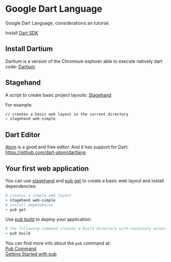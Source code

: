 # Google Dart Language
Google Dart Language, considerations an tutorial.

Install [Dart SDK](https://www.dartlang.org/tools/sdk/)

## Install Dartium

Dartium is a version of the Chromium explorer able to execute natively dart code: [Dartium](https://www.dartlang.org/tools/dartium/)

## Stagehand

A script to create basic project layouts: [Stagehand](https://github.com/google/stagehand)

For example:
```bash
// creates a basic web layout in the current directory
> stagehand web-simple
```

## Dart Editor

[Atom](https://atom.io/) is a good and free editor. And it has support for Dart:  
https://github.com/dart-atom/dartlang

## Your first web application

You can use [stagehand](https://github.com/google/stagehand) and [pub get](https://www.dartlang.org/tools/pub/cmd/pub-get.html) to create a basic web layout and install dependencies:
```bash
# creates a simple web layout
> stagehand web-simple
# install dependences
> pub get
```

Use [pub build](https://www.dartlang.org/tools/pub/cmd/pub-build.html) to deploy your application:
```bash
# the following command creates a build directory with necessary assets
> pub build
```

You can find more info about the `pub` command at:  
[Pub Command](https://www.dartlang.org/tools/pub/get-started.html)  
[Getting Started with pub](https://www.dartlang.org/tools/pub/cmd/)
